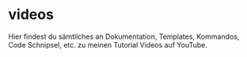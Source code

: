 # videos
Hier findest du sämtliches an Dokumentation, Templates, Kommandos, Code Schnipsel, etc. zu meinen Tutorial Videos auf YouTube.
